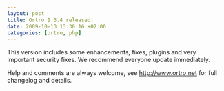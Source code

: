 ```yaml
--- 
layout: post
title: Ortro 1.3.4 released!
date: 2009-10-13 13:30:16 +02:00
categories: [ortro, php]
---
```

This version includes some enhancements, fixes, plugins and very important security fixes. 
We recommend everyone update immediately.

Help and comments are always welcome, see <a href="http://www.ortro.net">http://www.ortro.net</a> for full changelog and details.
